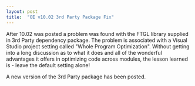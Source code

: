 ```yaml
---
layout: post
title:  "OE v10.02 3rd Party Package Fix"
---
```

After 10.02 was posted a problem was found with the FTGL library supplied in 3rd Party dependency package. The problem is associated with a Visual Studio project setting called "Whole Program Optimization". Without getting into a long discussion as to what it does and all of the wonderful advantages it offers in optimizing code across modules, the lesson learned is - leave the default setting alone!

A new version of the 3rd Party package has been posted.
